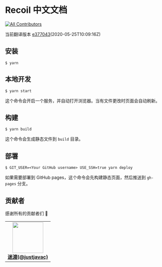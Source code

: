# Recoil 中文文档

<!-- prettier-ignore-start -->
<!-- markdownlint-disable -->
<!-- ALL-CONTRIBUTORS-BADGE:START - Do not remove or modify this section -->
[![All Contributors](https://img.shields.io/badge/all_contributors-1-orange.svg?style=flat-square)](#贡献者)
<!-- ALL-CONTRIBUTORS-BADGE:END -->
<!-- markdownlint-enable -->
<!-- prettier-ignore-end -->

当前翻译版本 [e377043](https://github.com/facebookexperimental/Recoil/commit/e37704379e13c11c4ed4afed8da553157e3aae96)(2020-05-25T10:09:16Z)

## 安装

```
$ yarn
```

## 本地开发

```
$ yarn start
```

这个命令会开启一个服务，并自动打开浏览器。当有文件更改时页面会自动刷新。

## 构建

```
$ yarn build
```

这个命令会生成静态文件到 `build` 目录。

## 部署

```
$ GIT_USER=<Your GitHub username> USE_SSH=true yarn deploy
```

如果需要部署到 GitHub pages，这个命令会先构建静态页面，然后推送到 `gh-pages` 分支。

## 贡献者

感谢所有的贡献者们 🎉

<!-- ALL-CONTRIBUTORS-LIST:START - Do not remove or modify this section -->
<!-- prettier-ignore-start -->
<!-- markdownlint-disable -->
<table>
  <tr>
    <td align="center"><a href="https://github.com/justjavac" target="_blank"><img src="https://avatars1.githubusercontent.com/u/359395?v=4" width="100px;" alt=""/><br /><b>迷渡(@justjavac)</b></a></td>
  </tr>
</table>

<!-- markdownlint-enable -->
<!-- prettier-ignore-end -->
<!-- ALL-CONTRIBUTORS-LIST:END -->

